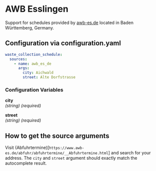 # AWB Esslingen

Support for schedules provided by [awb-es.de](https://www.awb-es.de) located in Baden Württemberg, Germany.

## Configuration via configuration.yaml

```yaml
waste_collection_schedule:
  sources:
    - name: awb_es_de
      args:
        city: Aichwald
        street: Alte Dorfstrasse
```

### Configuration Variables

**city**<br>
*(string) (required)*

**street**<br>
*(string) (required)*

## How to get the source arguments

Visit (Abfuhrtermine)[`https://www.awb-es.de/abfuhr/abfuhrtermine/__Abfuhrtermine.html`] and search for your address. The `city` and `street` argument should exactly match the autocomplete result.
